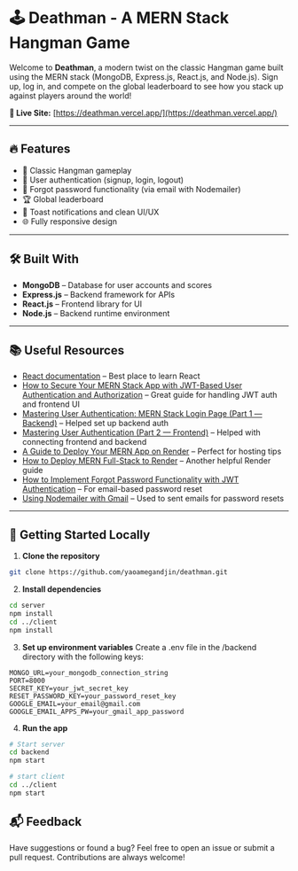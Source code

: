  
# 🕹️ Deathman - A MERN Stack Hangman Game

Welcome to **Deathman**, a modern twist on the classic Hangman game built using the MERN stack (MongoDB, Express.js, React.js, and Node.js). Sign up, log in, and compete on the global leaderboard to see how you stack up against players around the world!

**🎯 Live Site:** [https://deathman.vercel.app/](https://deathman.vercel.app/)

---

## 🔥 Features

- 🧠 Classic Hangman gameplay
- 🔐 User authentication (signup, login, logout)
- 🔁 Forgot password functionality (via email with Nodemailer)
- 🏆 Global leaderboard
- 🎨 Toast notifications and clean UI/UX
- 🌐 Fully responsive design

---

## 🛠️ Built With

- **MongoDB** – Database for user accounts and scores  
- **Express.js** – Backend framework for APIs  
- **React.js** – Frontend library for UI  
- **Node.js** – Backend runtime environment  

---

## 📚 Useful Resources

- [React documentation](https://reactjs.org/) – Best place to learn React  
- [How to Secure Your MERN Stack App with JWT-Based User Authentication and Authorization](https://www.freecodecamp.org/news/how-to-secure-your-mern-stack-application/) – Great guide for handling JWT auth and frontend UI 
- [Mastering User Authentication: MERN Stack Login Page (Part 1 — Backend)](https://javascript.plainenglish.io/mern-stack-authentication-part-1-41b72bd2e8f3) – Helped set up backend auth
- [Mastering User Authentication (Part 2 — Frontend)](https://javascript.plainenglish.io/mern-stack-authentication-part-2-cd2036deedb4) – Helped with connecting frontend and backend
- [A Guide to Deploy Your MERN App on Render](https://dev.to/producthackers/deploying-a-mern-stack-app-on-render-1fkb) – Perfect for hosting tips
- [How to Deploy MERN Full-Stack to Render](https://medium.com/@aminnairi/how-to-deploy-mern-full-stack-to-render-6b23f56f7c2e) – Another helpful Render guide
- [How to Implement Forgot Password Functionality with JWT Authentication](https://medium.com/@mail2pranjalrai/forgot-password-in-mern-stack-using-jwt-bc12eaf4f2f2) – For email-based password reset
- [Using Nodemailer with Gmail](https://nodemailer.com/usage/using-gmail/) – Used to sent emails for password resets
---

## 🧪 Getting Started Locally

1. **Clone the repository**
  ```bash
  git clone https://github.com/yaoamegandjin/deathman.git
  ```
2. **Install dependencies**
  ```bash
  cd server
  npm install
  cd ../client
  npm install
  ```
3. **Set up environment variables**
Create a .env file in the /backend directory with the following keys:
  ```env
  MONGO_URL=your_mongodb_connection_string
  PORT=8000
  SECRET_KEY=your_jwt_secret_key
  RESET_PASSWORD_KEY=your_password_reset_key
  GOOGLE_EMAIL=your_email@gmail.com
  GOOGLE_EMAIL_APPS_PW=your_gmail_app_password
  ```
4. **Run the app**
  ```bash
  # Start server
  cd backend
  npm start

  # start client
  cd ../client
  npm start
  ```
## 📬 Feedback

Have suggestions or found a bug? Feel free to open an issue or submit a pull request. Contributions are always welcome!


